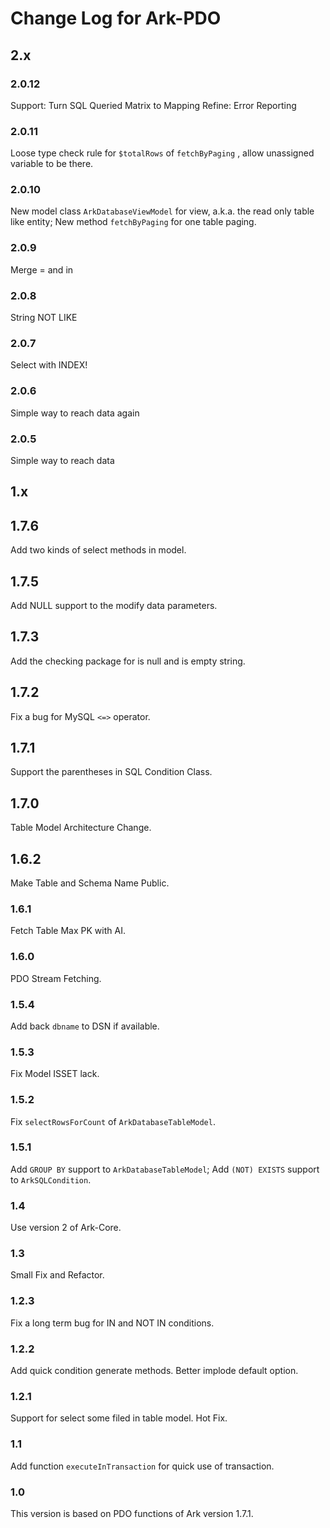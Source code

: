 # Change Log for Ark-PDO

## 2.x

### 2.0.12 

Support: Turn SQL Queried Matrix to Mapping
Refine: Error Reporting

### 2.0.11

Loose type check rule for `$totalRows` of `fetchByPaging` , allow unassigned variable to be there.


### 2.0.10

New model class `ArkDatabaseViewModel` for view, a.k.a. the read only table like entity;
New method `fetchByPaging` for one table paging. 

### 2.0.9

Merge = and in

### 2.0.8

String NOT LIKE

### 2.0.7

Select with INDEX!

### 2.0.6
Simple way to reach data again

### 2.0.5
Simple way to reach data

## 1.x

## 1.7.6

Add two kinds of select methods in model.

## 1.7.5

Add NULL support to the modify data parameters.

## 1.7.3

Add the checking package for is null and is empty string.

## 1.7.2

Fix a bug for MySQL `<=>` operator.

## 1.7.1

Support the parentheses in SQL Condition Class.

## 1.7.0

Table Model Architecture Change. 

## 1.6.2

Make Table and Schema Name Public.

### 1.6.1

Fetch Table Max PK with AI.

### 1.6.0

PDO Stream Fetching. 

### 1.5.4

Add back `dbname` to DSN if available.

### 1.5.3

Fix Model ISSET lack.

### 1.5.2 
Fix `selectRowsForCount` of `ArkDatabaseTableModel`.

### 1.5.1

Add `GROUP BY` support to `ArkDatabaseTableModel`;
Add `(NOT) EXISTS` support to `ArkSQLCondition`.

### 1.4

Use version 2 of Ark-Core.

### 1.3

Small Fix and Refactor.

### 1.2.3

Fix a long term bug for IN and NOT IN conditions.

### 1.2.2

Add quick condition generate methods.
Better implode default option.

### 1.2.1

Support for select some filed in table model.
Hot Fix.

### 1.1

Add function `executeInTransaction` for quick use of transaction.

### 1.0

This version is based on PDO functions of Ark version 1.7.1.

